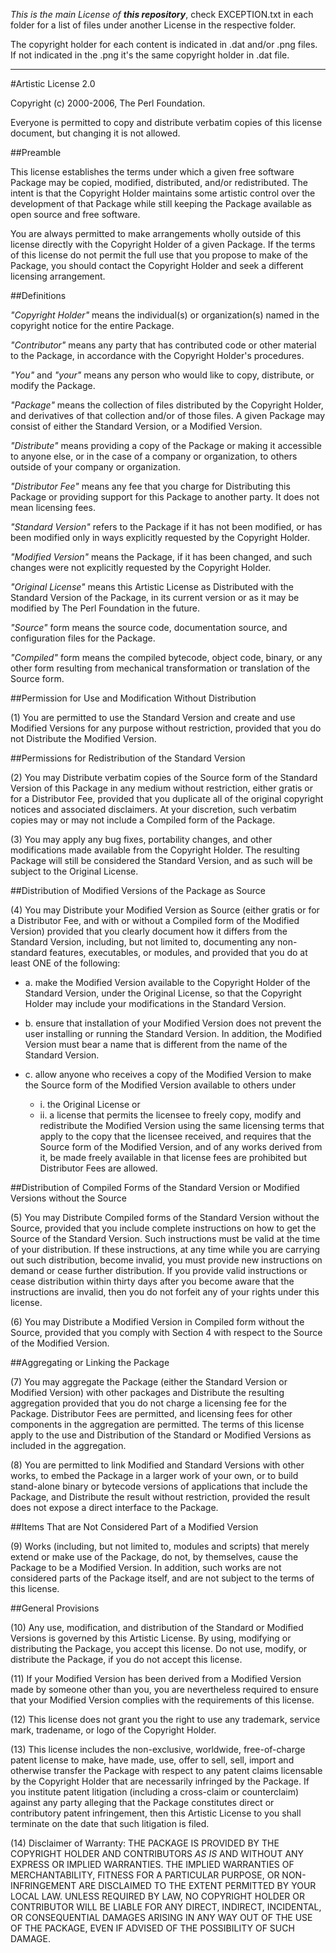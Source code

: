 _This is the main License of **this repository**_, check EXCEPTION.txt in each folder for a list of files under another License in the respective folder.

The copyright holder for each content is indicated in .dat and/or .png files. If not indicated in the .png it's the same copyright holder in .dat file.

----------------------------------------------------------------------------

#Artistic License 2.0

Copyright (c) 2000-2006, The Perl Foundation.

Everyone is permitted to copy and distribute verbatim copies of this license document, but changing it is not allowed.

##Preamble

This license establishes the terms under which a given free software Package may be copied, modified, distributed, and/or redistributed. The intent is that the Copyright Holder maintains some artistic control over the development of that Package while still keeping the Package available as open source and free software.

You are always permitted to make arrangements wholly outside of this license directly with the Copyright Holder of a given Package. If the terms of this license do not permit the full use that you propose to make of the Package, you should contact the Copyright Holder and seek a different licensing arrangement.

##Definitions

*"Copyright Holder"* means the individual(s) or organization(s) named in the copyright notice for the entire Package.

*"Contributor"* means any party that has contributed code or other material to the Package, in accordance with the Copyright Holder's procedures.

*"You"* and *"your"* means any person who would like to copy, distribute, or modify the Package.

*"Package"* means the collection of files distributed by the Copyright Holder, and derivatives of that collection and/or of those files. A given Package may consist of either the Standard Version, or a Modified Version.

*"Distribute"* means providing a copy of the Package or making it accessible to anyone else, or in the case of a company or organization, to others outside of your company or organization.

*"Distributor Fee"* means any fee that you charge for Distributing this Package or providing support for this Package to another party. It does not mean licensing fees.

*"Standard Version"* refers to the Package if it has not been modified, or has been modified only in ways explicitly requested by the Copyright Holder.

*"Modified Version"* means the Package, if it has been changed, and such changes were not explicitly requested by the Copyright Holder.

*"Original License"* means this Artistic License as Distributed with the Standard Version of the Package, in its current version or as it may be modified by The Perl Foundation in the future.

*"Source"* form means the source code, documentation source, and configuration files for the Package.

*"Compiled"* form means the compiled bytecode, object code, binary, or any other form resulting from mechanical transformation or translation of the Source form.

##Permission for Use and Modification Without Distribution

(1) You are permitted to use the Standard Version and create and use Modified Versions for any purpose without restriction, provided that you do not Distribute the Modified Version.

##Permissions for Redistribution of the Standard Version

(2) You may Distribute verbatim copies of the Source form of the Standard Version of this Package in any medium without restriction, either gratis or for a Distributor Fee, provided that you duplicate all of the original copyright notices and associated disclaimers. At your discretion, such verbatim copies may or may not include a Compiled form of the Package.

(3) You may apply any bug fixes, portability changes, and other modifications made available from the Copyright Holder. The resulting Package will still be considered the Standard Version, and as such will be subject to the Original License.

##Distribution of Modified Versions of the Package as Source

(4) You may Distribute your Modified Version as Source (either gratis or for a Distributor Fee, and with or without a Compiled form of the Modified Version) provided that you clearly document how it differs from the Standard Version, including, but not limited to, documenting any non-standard features, executables, or modules, and provided that you do at least ONE of the following:

* a. make the Modified Version available to the Copyright Holder of the Standard Version, under the Original License, so that the Copyright Holder may include your modifications in the Standard Version.

* b. ensure that installation of your Modified Version does not prevent the user installing or running the Standard Version. In addition, the Modified Version must bear a name that is different from the name of the Standard Version.

* c. allow anyone who receives a copy of the Modified Version to make the Source form of the Modified Version available to others under

	* i. the Original License or
	* ii. a license that permits the licensee to freely copy, modify and redistribute the Modified Version using the same licensing terms that apply to the copy that the licensee received, and requires that the Source form of the Modified Version, and of any works derived from it, be made freely available in that license fees are prohibited but Distributor Fees are allowed.

##Distribution of Compiled Forms of the Standard Version or Modified Versions without the Source

(5) You may Distribute Compiled forms of the Standard Version without the Source, provided that you include complete instructions on how to get the Source of the Standard Version. Such instructions must be valid at the time of your distribution. If these instructions, at any time while you are carrying out such distribution, become invalid, you must provide new instructions on demand or cease further distribution. If you provide valid instructions or cease distribution within thirty days after you become aware that the instructions are invalid, then you do not forfeit any of your rights under this license.

(6) You may Distribute a Modified Version in Compiled form without the Source, provided that you comply with Section 4 with respect to the Source of the Modified Version.

##Aggregating or Linking the Package

(7) You may aggregate the Package (either the Standard Version or Modified Version) with other packages and Distribute the resulting aggregation provided that you do not charge a licensing fee for the Package. Distributor Fees are permitted, and licensing fees for other components in the aggregation are permitted. The terms of this license apply to the use and Distribution of the Standard or Modified Versions as included in the aggregation.

(8) You are permitted to link Modified and Standard Versions with other works, to embed the Package in a larger work of your own, or to build stand-alone binary or bytecode versions of applications that include the Package, and Distribute the result without restriction, provided the result does not expose a direct interface to the Package.

##Items That are Not Considered Part of a Modified Version

(9) Works (including, but not limited to, modules and scripts) that merely extend or make use of the Package, do not, by themselves, cause the Package to be a Modified Version. In addition, such works are not considered parts of the Package itself, and are not subject to the terms of this license.

##General Provisions

(10) Any use, modification, and distribution of the Standard or Modified Versions is governed by this Artistic License. By using, modifying or distributing the Package, you accept this license. Do not use, modify, or distribute the Package, if you do not accept this license.

(11) If your Modified Version has been derived from a Modified Version made by someone other than you, you are nevertheless required to ensure that your Modified Version complies with the requirements of this license.

(12) This license does not grant you the right to use any trademark, service mark, tradename, or logo of the Copyright Holder.

(13) This license includes the non-exclusive, worldwide, free-of-charge patent license to make, have made, use, offer to sell, sell, import and otherwise transfer the Package with respect to any patent claims licensable by the Copyright Holder that are necessarily infringed by the Package. If you institute patent litigation (including a cross-claim or counterclaim) against any party alleging that the Package constitutes direct or contributory patent infringement, then this Artistic License to you shall terminate on the date that such litigation is filed.

(14) Disclaimer of Warranty: THE PACKAGE IS PROVIDED BY THE COPYRIGHT HOLDER AND CONTRIBUTORS *AS IS* AND WITHOUT ANY EXPRESS OR IMPLIED WARRANTIES. THE IMPLIED WARRANTIES OF MERCHANTABILITY, FITNESS FOR A PARTICULAR PURPOSE, OR NON-INFRINGEMENT ARE DISCLAIMED TO THE EXTENT PERMITTED BY YOUR LOCAL LAW. UNLESS REQUIRED BY LAW, NO COPYRIGHT HOLDER OR CONTRIBUTOR WILL BE LIABLE FOR ANY DIRECT, INDIRECT, INCIDENTAL, OR CONSEQUENTIAL DAMAGES ARISING IN ANY WAY OUT OF THE USE OF THE PACKAGE, EVEN IF ADVISED OF THE POSSIBILITY OF SUCH DAMAGE.